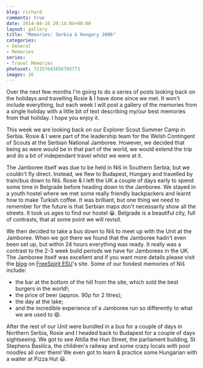 ```yaml
---
blog: richard
comments: true
date: 2014-04-16 20:14:04+00:00
layout: gallery
title: "Memories: Serbia & Hungary 2006"
categories:
- General
- Memories
series: 
- Travel Memories
photoset: 72157643856705773
images: 26
---
```


Over the next few months I'm going to do a series of posts looking back on the holidays and
travelling Rosie & I have done since we met. It won't include everything, but each week I will post
a gallery of the memories from a single holiday with a little bit of text describing my/our best
memories from that holiday. I hope you enjoy it.

This week we are looking back on our Explorer Scout Summer Camp in Serbia. Rosie & I were part of
the leadership team for the Welsh Contingent of Scouts at the Serbian National Jamboree. However,
we decided that being as were would be in that part of the world, we would extend the trip and do a
bit of independant travel whilst we were at it.

The Jamboree itself was due to be held in Niš in Southern Serbia, but we couldn't fly direct.
Instead, we flew to Budapest, Hungary and travelled by train/bus down to Niš. Rosie & I left the UK
a couple of days early to spend some time in Belgrade before heading down to the Jamboree. We stayed
in a youth hostel where we met some really friendly backpackers and learnt how to make Turkish
coffee. It was brilliant, but one thing we need to remember for the future is that Serbian maps
don't necessarily show all the streets. It took us ages to find our hostel :grinning:. Belgrade is
a beautiful city, full of contrasts, that at some point we will revisit.

We then decided to take a bus down to Niš to meet up with the Unit at the Jamboree. When we got
there we found that the Jamboree hadn't even been set up, but within 24 hours everything was ready.
It really was a contrast to the 2-3 week build periods we have for Jamborees in the UK. The Jamboree
itself was excellent and if you want more details please visit the [blog][sb] on
[FreeSpirit ESU][fs]'s site. Some of our fondest memories of Niš include:

* the bar at the bottom of the hill from the site, which sold the best burgers in the world!;
* the price of beer (approx. 90p for 2 litres);
* the day at the lake;
* and the incredible experience of a Jamboree run so differently to what we are used to :smile:.

After the rest of our Unit were bundled in a bus for a couple of days in Northern Serbia, Rosie and
I headed back to Budapest for a couple of days sightseeing. We got to see Attilla the Hun Street,
the parliament building, St Stephens Basilica, the children's railway and some crazy locals with
pool noodles all over them! We even got to learn & practice some Hungarian with a waiter at Pizza
Hut :smiley:.

[sb]: //freespiritesu.org.uk/campdiaries/serbia06/ "Serbia 2006"
[fs]: //freespiritesu.org.uk/ "FreeSpirit ESU"

